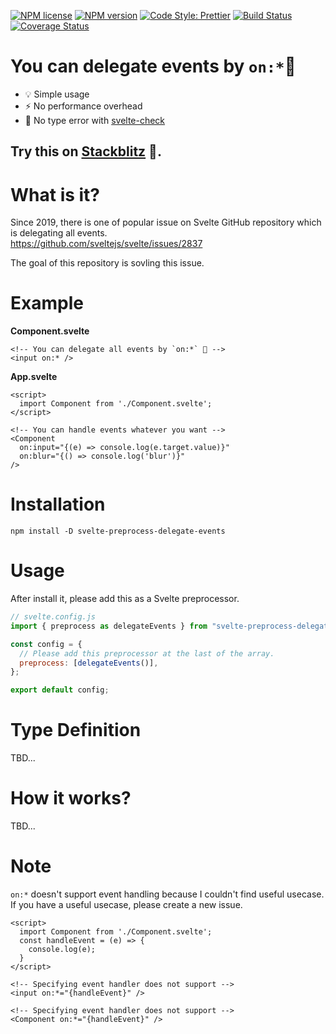[![NPM license](https://img.shields.io/npm/l/svelte-preprocess-delegate-events.svg)](https://www.npmjs.com/package/svelte-preprocess-delegate-events)
[![NPM version](https://img.shields.io/npm/v/svelte-preprocess-delegate-events.svg)](https://www.npmjs.com/package/svelte-preprocess-delegate-events)
[![Code Style: Prettier](https://img.shields.io/badge/code_style-prettier-ff69b4.svg)](https://github.com/prettier/prettier)
[![Build Status](https://github.com/baseballyama/svelte-preprocess-delegate-events/workflows/CI/badge.svg?branch=main)](https://github.com/baseballyama/svelte-preprocess-delegate-events/actions?query=workflow:ci)
[![Coverage Status](https://coveralls.io/repos/github/baseballyama/svelte-preprocess-delegate-events/badge.svg?branch=main)](https://coveralls.io/github/baseballyama/svelte-preprocess-delegate-events?branch=main)

# You can delegate events by `on:*`🎉

- 💡 Simple usage
- ⚡️ No performance overhead
- 🔑 No type error with [svelte-check](https://github.com/sveltejs/language-tools/tree/master/packages/svelte-check)

## Try this on [Stackblitz](https://stackblitz.com/) 🚀.

# What is it?

Since 2019, there is one of popular issue on Svelte GitHub repository which is delegating all events.<br>
https://github.com/sveltejs/svelte/issues/2837

The goal of this repository is sovling this issue.

<!-- TODO: UPDATE LINK -->

# Example

**Component.svelte**

```svelte
<!-- You can delegate all events by `on:*` 🎉 -->
<input on:* />
```

**App.svelte**

```svelte
<script>
  import Component from './Component.svelte';
</script>

<!-- You can handle events whatever you want -->
<Component
  on:input="{(e) => console.log(e.target.value)}"
  on:blur="{() => console.log('blur')}"
/>
```

# Installation

```shell
npm install -D svelte-preprocess-delegate-events
```

# Usage

After install it, please add this as a Svelte preprocessor.

```js
// svelte.config.js
import { preprocess as delegateEvents } from "svelte-preprocess-delegate-events";

const config = {
  // Please add this preprocessor at the last of the array.
  preprocess: [delegateEvents()],
};

export default config;
```

# Type Definition

<!-- TODO: TBD -->

TBD...

# How it works?

<!-- TODO: TBD -->

TBD...

# Note

`on:*` doesn't support event handling because I couldn't find useful usecase.
If you have a useful usecase, please create a new issue.

```svelte
<script>
  import Component from './Component.svelte';
  const handleEvent = (e) => {
    console.log(e);
  }
</script>

<!-- Specifying event handler does not support -->
<input on:*="{handleEvent}" />

<!-- Specifying event handler does not support -->
<Component on:*="{handleEvent}" />
```
